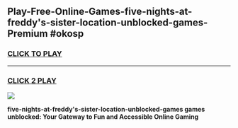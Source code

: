 
## Play-Free-Online-Games-five-nights-at-freddy's-sister-location-unblocked-games-Premium #okosp
<h3>
<a href="https://premium.freeplayer.one?title=five-nights-at-freddy's-sister-location-unblocked-games&ref=8M">CLICK TO PLAY</a></h3>
<hr>

<h3>
<a href="https://premium.freeplayer.one?title=five-nights-at-freddy's-sister-location-unblocked-games&ref=8M">CLICK 2 PLAY</a>
  
</h3>

<a href="https://premium.freeplayer.one?title=five-nights-at-freddy's-sister-location-unblocked-games&ref=8M"><img src="https://clearcache.store/games.png"></a>


**five-nights-at-freddy's-sister-location-unblocked-games games unblocked: Your Gateway to Fun and Accessible Online Gaming**
